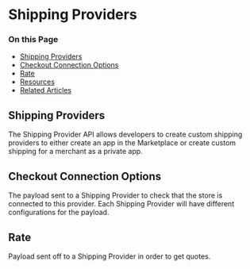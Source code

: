 # Shipping Providers

<div class="otp" id="no-index">

### On this Page	
- [Shipping Providers](#shipping-providers)
- [Checkout Connection Options](#checkout-connection-options)
- [Rate](#rate)
- [Resources](#resources)
- [Related Articles](#related-articles)


</div>

## Shipping Providers
The Shipping Provider API allows developers to create custom shipping providers to either create an app in the Marketplace or create custom shipping for a merchant as a private app.

## Checkout Connection Options
The payload sent to a Shipping Provider to check that the store is connected to this provider. Each Shipping Provider will have different configurations for the payload.

## Rate
Payload sent off to a Shipping Provider in order to get quotes.


